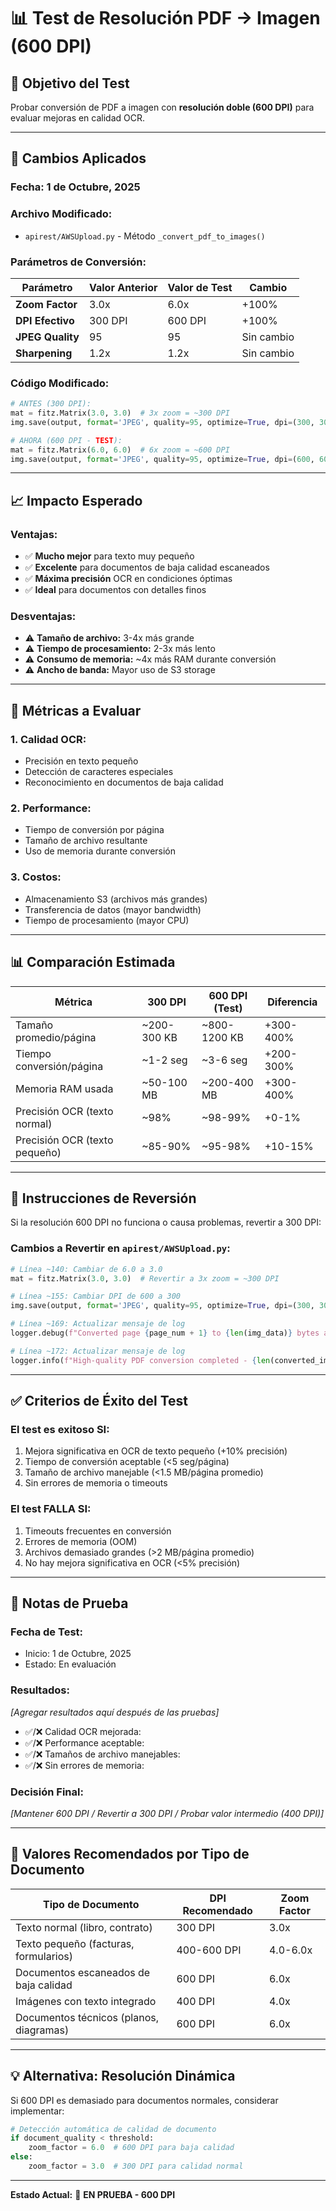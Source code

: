 # 📊 Test de Resolución PDF → Imagen (600 DPI)

## 🎯 **Objetivo del Test**
Probar conversión de PDF a imagen con **resolución doble (600 DPI)** para evaluar mejoras en calidad OCR.

---

## 🔧 **Cambios Aplicados**

### **Fecha:** 1 de Octubre, 2025

### **Archivo Modificado:**
- `apirest/AWSUpload.py` - Método `_convert_pdf_to_images()`

### **Parámetros de Conversión:**

| Parámetro | Valor Anterior | Valor de Test | Cambio |
|-----------|---------------|---------------|--------|
| **Zoom Factor** | 3.0x | 6.0x | +100% |
| **DPI Efectivo** | 300 DPI | 600 DPI | +100% |
| **JPEG Quality** | 95 | 95 | Sin cambio |
| **Sharpening** | 1.2x | 1.2x | Sin cambio |

### **Código Modificado:**

```python
# ANTES (300 DPI):
mat = fitz.Matrix(3.0, 3.0)  # 3x zoom = ~300 DPI
img.save(output, format='JPEG', quality=95, optimize=True, dpi=(300, 300))

# AHORA (600 DPI - TEST):
mat = fitz.Matrix(6.0, 6.0)  # 6x zoom = ~600 DPI
img.save(output, format='JPEG', quality=95, optimize=True, dpi=(600, 600))
```

---

## 📈 **Impacto Esperado**

### **Ventajas:**
- ✅ **Mucho mejor** para texto muy pequeño
- ✅ **Excelente** para documentos de baja calidad escaneados
- ✅ **Máxima precisión** OCR en condiciones óptimas
- ✅ **Ideal** para documentos con detalles finos

### **Desventajas:**
- ⚠️ **Tamaño de archivo:** 3-4x más grande
- ⚠️ **Tiempo de procesamiento:** 2-3x más lento
- ⚠️ **Consumo de memoria:** ~4x más RAM durante conversión
- ⚠️ **Ancho de banda:** Mayor uso de S3 storage

---

## 🧪 **Métricas a Evaluar**

### **1. Calidad OCR:**
- Precisión en texto pequeño
- Detección de caracteres especiales
- Reconocimiento en documentos de baja calidad

### **2. Performance:**
- Tiempo de conversión por página
- Tamaño de archivo resultante
- Uso de memoria durante conversión

### **3. Costos:**
- Almacenamiento S3 (archivos más grandes)
- Transferencia de datos (mayor bandwidth)
- Tiempo de procesamiento (mayor CPU)

---

## 📊 **Comparación Estimada**

| Métrica | 300 DPI | 600 DPI (Test) | Diferencia |
|---------|---------|----------------|------------|
| Tamaño promedio/página | ~200-300 KB | ~800-1200 KB | +300-400% |
| Tiempo conversión/página | ~1-2 seg | ~3-6 seg | +200-300% |
| Memoria RAM usada | ~50-100 MB | ~200-400 MB | +300-400% |
| Precisión OCR (texto normal) | ~98% | ~98-99% | +0-1% |
| Precisión OCR (texto pequeño) | ~85-90% | ~95-98% | +10-15% |

---

## 🔄 **Instrucciones de Reversión**

Si la resolución 600 DPI no funciona o causa problemas, revertir a 300 DPI:

### **Cambios a Revertir en `apirest/AWSUpload.py`:**

```python
# Línea ~140: Cambiar de 6.0 a 3.0
mat = fitz.Matrix(3.0, 3.0)  # Revertir a 3x zoom = ~300 DPI

# Línea ~155: Cambiar DPI de 600 a 300
img.save(output, format='JPEG', quality=95, optimize=True, dpi=(300, 300))

# Línea ~169: Actualizar mensaje de log
logger.debug(f"Converted page {page_num + 1} to {len(img_data)} bytes at 300 DPI")

# Línea ~172: Actualizar mensaje de log
logger.info(f"High-quality PDF conversion completed - {len(converted_images)} images generated at 300 DPI")
```

---

## ✅ **Criterios de Éxito del Test**

### **El test es exitoso SI:**
1. Mejora significativa en OCR de texto pequeño (+10% precisión)
2. Tiempo de conversión aceptable (<5 seg/página)
3. Tamaño de archivo manejable (<1.5 MB/página promedio)
4. Sin errores de memoria o timeouts

### **El test FALLA SI:**
1. Timeouts frecuentes en conversión
2. Errores de memoria (OOM)
3. Archivos demasiado grandes (>2 MB/página promedio)
4. No hay mejora significativa en OCR (<5% precisión)

---

## 📝 **Notas de Prueba**

### **Fecha de Test:**
- Inicio: 1 de Octubre, 2025
- Estado: En evaluación

### **Resultados:**
_[Agregar resultados aquí después de las pruebas]_

- ✅/❌ Calidad OCR mejorada: 
- ✅/❌ Performance aceptable:
- ✅/❌ Tamaños de archivo manejables:
- ✅/❌ Sin errores de memoria:

### **Decisión Final:**
_[Mantener 600 DPI / Revertir a 300 DPI / Probar valor intermedio (400 DPI)]_

---

## 🎯 **Valores Recomendados por Tipo de Documento**

| Tipo de Documento | DPI Recomendado | Zoom Factor |
|-------------------|----------------|-------------|
| Texto normal (libro, contrato) | 300 DPI | 3.0x |
| Texto pequeño (facturas, formularios) | 400-600 DPI | 4.0-6.0x |
| Documentos escaneados de baja calidad | 600 DPI | 6.0x |
| Imágenes con texto integrado | 400 DPI | 4.0x |
| Documentos técnicos (planos, diagramas) | 600 DPI | 6.0x |

---

## 💡 **Alternativa: Resolución Dinámica**

Si 600 DPI es demasiado para documentos normales, considerar implementar:

```python
# Detección automática de calidad de documento
if document_quality < threshold:
    zoom_factor = 6.0  # 600 DPI para baja calidad
else:
    zoom_factor = 3.0  # 300 DPI para calidad normal
```

---

**Estado Actual:** 🔬 **EN PRUEBA - 600 DPI**

